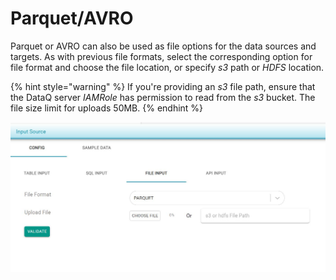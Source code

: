 # Parquet/AVRO

Parquet or AVRO can also be used as file options for the data sources and targets. As with previous file formats, select the corresponding option for file format and choose the file location, or specify _s3_ path or _HDFS_ location.

{% hint style="warning" %}
If you're providing an _s3_ file path, ensure that the DataQ server _IAMRole_ has permission to read from the _s3_ bucket. The file size limit for uploads 50MB.
{% endhint %}

![](../../../../../.gitbook/assets/avro.jpg)



